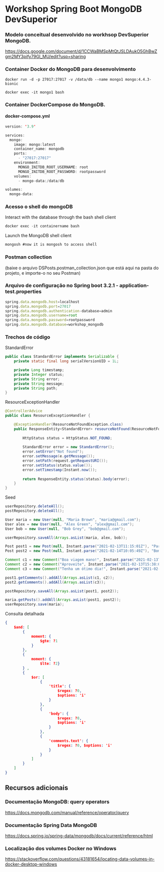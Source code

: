 # Workshop Spring Boot MongoDB DevSuperior

### Modelo conceitual desenvolvido no workhsop DevSuperior MongoDB.

https://docs.google.com/document/d/1CCWaBMSpMtQtJSLDAukO5GhBwZgm2MY3pify79Gl_MU/edit?usp=sharing

### Container Docker do MongoDB para desenvolvimento
```
docker run -d -p 27017:27017 -v /data/db --name mongo1 mongo:4.4.3-bionic
```
```
docker exec -it mongo1 bash
```

### Container DockerCompose do MongoDB.

#### docker-compose.yml
```java
version: '3.9'

services:
  mongo:
    image: mongo:latest
    container_name: mongodb
    ports:
      - "27017:27017"
    environment:
      MONGO_INITDB_ROOT_USERNAME: root
      MONGO_INITDB_ROOT_PASSWORD: rootpassword
    volumes:
      - mongo-data:/data/db

volumes:
  mongo-data:

```

### Acesso o shell do mongoDB

Interact with the database through the bash shell client
```java
docker exec -it containername bash
```
Launch the MongoDB shell client
```java
mongosh #now it is mongosh to access shell
```


### Postman collection

(baixe o arquivo DSPosts.postman_collection.json que está aqui na pasta do projeto, e importe-o no seu Postman)


### Arquivo de configuração no Spring boot 3.2.1 - application-test.properties

```js
spring.data.mongodb.host=localhost
spring.data.mongodb.port=27017
spring.data.mongodb.authentication-database=admin
spring.data.mongodb.username=root
spring.data.mongodb.password=rootpassword
spring.data.mongodb.database=workshop_mongodb
```

### Trechos de código

StandardError

```java
public class StandardError implements Serializable {
	private static final long serialVersionUID = 1L;

	private Long timestamp;
	private Integer status;
	private String error;
	private String message;
	private String path;
}
```
ResourceExceptionHandler
```java
@ControllerAdvice
public class ResourceExceptionHandler {

	@ExceptionHandler(ResourceNotFoundException.class)
	public ResponseEntity<StandardError> resourceNotFound(ResourceNotFoundException e, HttpServletRequest request) {
		
		HttpStatus status = HttpStatus.NOT_FOUND;
		
		StandardError error = new StandardError();
		error.setError("Not found");
		error.setMessage(e.getMessage());
		error.setPath(request.getRequestURI());
		error.setStatus(status.value());
		error.setTimestamp(Instant.now());
	
		return ResponseEntity.status(status).body(error);
	}
}
```

Seed

```java
userRepository.deleteAll();
postRepository.deleteAll();

User maria = new User(null, "Maria Brown", "maria@gmail.com");
User alex = new User(null, "Alex Green", "alex@gmail.com");
User bob = new User(null, "Bob Grey", "bob@gmail.com");

userRepository.saveAll(Arrays.asList(maria, alex, bob));

Post post1 = new Post(null, Instant.parse("2021-02-13T11:15:01Z"), "Partiu viagem", "Vou viajar para São Paulo. Abraços!", new Author(maria));
Post post2 = new Post(null, Instant.parse("2021-02-14T10:05:49Z"), "Bom dia", "Acordei feliz hoje!", new Author(maria));

Comment c1 = new Comment("Boa viagem mano!", Instant.parse("2021-02-13T14:30:01Z"), new Author(alex));
Comment c2 = new Comment("Aproveite", Instant.parse("2021-02-13T15:38:05Z"), new Author(bob));
Comment c3 = new Comment("Tenha um ótimo dia!", Instant.parse("2021-02-14T12:34:26Z"), new Author(alex));

post1.getComments().addAll(Arrays.asList(c1, c2));
post2.getComments().addAll(Arrays.asList(c3));

postRepository.saveAll(Arrays.asList(post1, post2));

maria.getPosts().addAll(Arrays.asList(post1, post2));
userRepository.save(maria);		
```

Consulta detalhada

```json
{ 
	$and: [ 
		{ 
			moment: {
				$gte: ?1
			} 
		}, 
		{ 	
			moment: { 
				$lte: ?2} 
		} , 
		{ 	
			$or: [ 
				{ 
					'title': { 
						$regex: ?0, 
						$options: 'i' 
					} 
				}, 
				{ 
					'body': { 
						$regex: ?0, 
						$options: 'i' 
					} 
				}, 
				{ 
					'comments.text': { 
						$regex: ?0, $options: 'i' 
					} 
				} 
			] 
		} 
	] 
}
```

## Recursos adicionais

### Documentação MongoDB: query operators

https://docs.mongodb.com/manual/reference/operator/query

### Documentação Spring Data MongoDB

https://docs.spring.io/spring-data/mongodb/docs/current/reference/html

### Localização dos volumes Docker no Windows

https://stackoverflow.com/questions/43181654/locating-data-volumes-in-docker-desktop-windows

